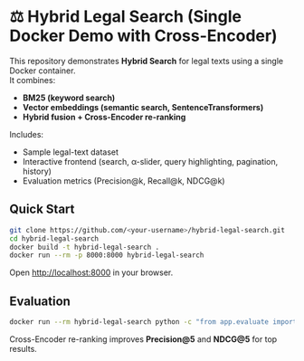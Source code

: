 # ⚖️ Hybrid Legal Search (Single Docker Demo with Cross-Encoder)

This repository demonstrates **Hybrid Search** for legal texts using a single Docker container.  
It combines:
- **BM25 (keyword search)**
- **Vector embeddings (semantic search, SentenceTransformers)**
- **Hybrid fusion + Cross-Encoder re-ranking**

Includes:
- Sample legal-text dataset
- Interactive frontend (search, α-slider, query highlighting, pagination, history)
- Evaluation metrics (Precision@k, Recall@k, NDCG@k)

## Quick Start
```bash
git clone https://github.com/<your-username>/hybrid-legal-search.git
cd hybrid-legal-search
docker build -t hybrid-legal-search .
docker run --rm -p 8000:8000 hybrid-legal-search
```
Open [http://localhost:8000](http://localhost:8000) in your browser.

## Evaluation
```bash
docker run --rm hybrid-legal-search python -c "from app.evaluate import HybridSearch, evaluate; e=HybridSearch(); evaluate(e, k=5)"
```

Cross-Encoder re-ranking improves **Precision@5** and **NDCG@5** for top results.
